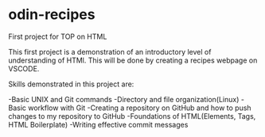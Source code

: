 # odin-recipes
First project for TOP on HTML

This first project is a demonstration of an introductory level of understanding of HTMl. This will be done by creating a recipes webpage on VSCODE.

Skills demonstrated in this project are:

-Basic UNIX and Git commands
-Directory and file organization(Linux)
-Basic workflow with Git 
-Creating a repository on GitHub and how to push changes to my repository to GitHub
-Foundations of HTML(Elements, Tags, HTML Boilerplate)
-Writing effective commit messages

